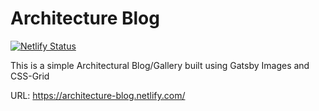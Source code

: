 # Architecture Blog

[![Netlify Status](https://api.netlify.com/api/v1/badges/2f68a9a9-a64d-4556-8386-beac40a0aed3/deploy-status)](https://app.netlify.com/sites/architecture-blog/deploys)

This is a simple Architectural Blog/Gallery built using Gatsby Images and CSS-Grid

URL: https://architecture-blog.netlify.com/

